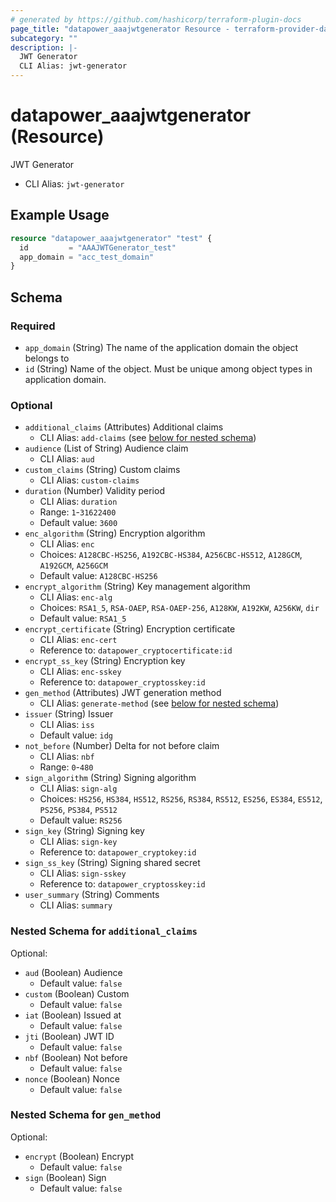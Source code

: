 ```yaml
---
# generated by https://github.com/hashicorp/terraform-plugin-docs
page_title: "datapower_aaajwtgenerator Resource - terraform-provider-datapower"
subcategory: ""
description: |-
  JWT Generator
  CLI Alias: jwt-generator
---
```


# datapower_aaajwtgenerator (Resource)

JWT Generator
  - CLI Alias: `jwt-generator`

## Example Usage

```terraform
resource "datapower_aaajwtgenerator" "test" {
  id         = "AAAJWTGenerator_test"
  app_domain = "acc_test_domain"
}
```

<!-- schema generated by tfplugindocs -->
## Schema

### Required

- `app_domain` (String) The name of the application domain the object belongs to
- `id` (String) Name of the object. Must be unique among object types in application domain.

### Optional

- `additional_claims` (Attributes) Additional claims
  - CLI Alias: `add-claims` (see [below for nested schema](#nestedatt--additional_claims))
- `audience` (List of String) Audience claim
  - CLI Alias: `aud`
- `custom_claims` (String) Custom claims
  - CLI Alias: `custom-claims`
- `duration` (Number) Validity period
  - CLI Alias: `duration`
  - Range: `1`-`31622400`
  - Default value: `3600`
- `enc_algorithm` (String) Encryption algorithm
  - CLI Alias: `enc`
  - Choices: `A128CBC-HS256`, `A192CBC-HS384`, `A256CBC-HS512`, `A128GCM`, `A192GCM`, `A256GCM`
  - Default value: `A128CBC-HS256`
- `encrypt_algorithm` (String) Key management algorithm
  - CLI Alias: `enc-alg`
  - Choices: `RSA1_5`, `RSA-OAEP`, `RSA-OAEP-256`, `A128KW`, `A192KW`, `A256KW`, `dir`
  - Default value: `RSA1_5`
- `encrypt_certificate` (String) Encryption certificate
  - CLI Alias: `enc-cert`
  - Reference to: `datapower_cryptocertificate:id`
- `encrypt_ss_key` (String) Encryption key
  - CLI Alias: `enc-sskey`
  - Reference to: `datapower_cryptosskey:id`
- `gen_method` (Attributes) JWT generation method
  - CLI Alias: `generate-method` (see [below for nested schema](#nestedatt--gen_method))
- `issuer` (String) Issuer
  - CLI Alias: `iss`
  - Default value: `idg`
- `not_before` (Number) Delta for not before claim
  - CLI Alias: `nbf`
  - Range: `0`-`480`
- `sign_algorithm` (String) Signing algorithm
  - CLI Alias: `sign-alg`
  - Choices: `HS256`, `HS384`, `HS512`, `RS256`, `RS384`, `RS512`, `ES256`, `ES384`, `ES512`, `PS256`, `PS384`, `PS512`
  - Default value: `RS256`
- `sign_key` (String) Signing key
  - CLI Alias: `sign-key`
  - Reference to: `datapower_cryptokey:id`
- `sign_ss_key` (String) Signing shared secret
  - CLI Alias: `sign-sskey`
  - Reference to: `datapower_cryptosskey:id`
- `user_summary` (String) Comments
  - CLI Alias: `summary`

<a id="nestedatt--additional_claims"></a>
### Nested Schema for `additional_claims`

Optional:

- `aud` (Boolean) Audience
  - Default value: `false`
- `custom` (Boolean) Custom
  - Default value: `false`
- `iat` (Boolean) Issued at
  - Default value: `false`
- `jti` (Boolean) JWT ID
  - Default value: `false`
- `nbf` (Boolean) Not before
  - Default value: `false`
- `nonce` (Boolean) Nonce
  - Default value: `false`


<a id="nestedatt--gen_method"></a>
### Nested Schema for `gen_method`

Optional:

- `encrypt` (Boolean) Encrypt
  - Default value: `false`
- `sign` (Boolean) Sign
  - Default value: `false`
